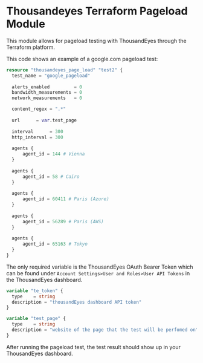 # Thousandeyes Terraform Pageload Module
 
This module allows for pageload testing with ThousandEyes through the Terraform platform.

This code shows an example of a google.com pageload test:

```terraform
resource "thousandeyes_page_load" "test2" {
  test_name = "google_pageload"
  
  alerts_enabled         = 0
  bandwidth_measurements = 0
  network_measurements   = 0

  content_regex = ".*"
  
  url      = var.test_page
  
  interval      = 300
  http_interval = 300
	
  agents {
      agent_id = 144 # Vienna
  }
  
  agents {
      agent_id = 58 # Cairo
  }
  
  agents {
      agent_id = 60411 # Paris (Azure)
  }
	
  agents {
      agent_id = 56289 # Paris (AWS)
  }
	
  agents {
      agent_id = 65163 # Tokyo
  }
}
```

The only required variable is the ThousandEyes OAuth Bearer Token which can be found under ```Account Settings>User and Roles>User API Tokens``` in the ThousandEyes dashboard.

```terraform
variable "te_token" {
  type    = string
  description = "thousandEyes dashboard API token"
}

variable "test_page" {
  type    = string
  description = "website of the page that the test will be perfomed on"
}
```
After running the pageload test, the test result should show up in your ThousandEyes dashboard.
